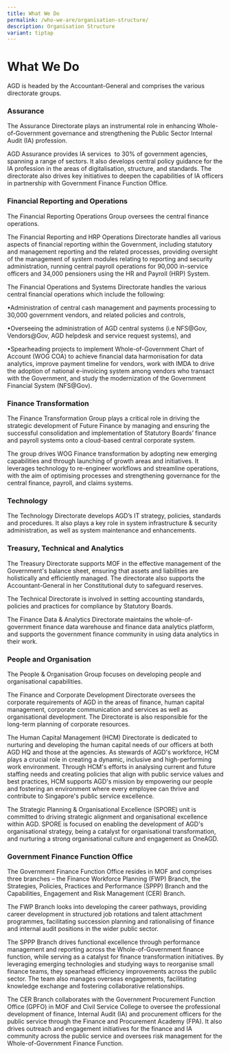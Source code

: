 ```yaml
---
title: What We Do
permalink: /who-we-are/organisation-structure/
description: Organisation Structure
variant: tiptap
---
```

<h1>What We Do</h1>
<p>AGD is headed by the Accountant-General and comprises the various directorate
groups.</p>
<h3>Assurance</h3>
<p>The Assurance Directorate plays an instrumental role in enhancing Whole-of-Government
governance and strengthening the Public Sector Internal Audit (IA) profession.</p>
<p></p>
<p>AGD Assurance provides IA services&nbsp; to 30% of government agencies,
spanning a range of sectors. It also develops central policy guidance for
the IA profession in the areas of digitalisation, structure, and standards.
The directorate also drives key initiatives to deepen the capabilities
of IA officers in partnership with Government Finance Function Office.</p>
<p></p>
<h3>Financial Reporting and Operations</h3>
<p>The Financial Reporting Operations Group oversees the central finance
operations.</p>
<p></p>
<p>The Financial Reporting and HRP Operations Directorate handles all various
aspects of financial reporting within the Government, including statutory
and management reporting and the related processes, providing oversight
of the management of system modules relating to reporting and security
administration, running central payroll operations for 90,000 in-service
officers and 34,000 pensioners using the HR and Payroll (HRP) System.</p>
<p></p>
<p>The Financial Operations and Systems Directorate handles the various central
financial operations which include the following:</p>
<p>•Administration of central cash management and payments processing to
30,000 government vendors, and related policies and controls,</p>
<p>•Overseeing the administration of AGD central systems (i.e NFS@Gov, Vendors@Gov,
AGD helpdesk and service request systems), and</p>
<p>•Spearheading projects to implement Whole-of-Government Chart of Account
(WOG COA) to achieve financial data harmonisation for data analytics, improve
payment timeline for vendors, work with IMDA to drive the adoption of national
e-invoicing system among vendors who transact with the Government, and
study the modernization of the Government Financial System (NFS@Gov).</p>
<p></p>
<h3>Finance Transformation</h3>
<p>The Finance Transformation Group plays a critical role in driving the
strategic development of Future Finance by managing and ensuring the successful
consolidation and implementation of Statutory Boards’ finance and payroll
systems onto a cloud-based central corporate system.</p>
<p></p>
<p>The group drives WOG Finance transformation by adopting new emerging capabilities
and through launching of growth areas and initiatives. It leverages technology
to re-engineer workflows and streamline operations, with the aim of optimising
processes and strengthening governance for the central finance, payroll,
and claims systems.</p>
<p></p>
<h3>Technology</h3>
<p>The Technology Directorate develops AGD’s IT strategy, policies, standards
and procedures. It also plays a key role in system infrastructure &amp;
security administration, as well as system maintenance and enhancements.</p>
<p></p>
<h3>Treasury, Technical and Analytics</h3>
<p>The Treasury Directorate supports MOF in the effective management of the
Government's balance sheet, ensuring that assets and liabilities are holistically
and efficiently managed. The directorate also supports the Accountant-General
in her Constitutional duty to safeguard reserves.</p>
<p></p>
<p>The Technical Directorate is involved in setting accounting standards,
policies and practices for compliance by Statutory Boards.</p>
<p></p>
<p>The Finance Data &amp; Analytics Directorate maintains the whole-of-government
finance data warehouse and finance data analytics platform, and supports
the government finance community in using data analytics in their work.</p>
<p></p>
<h3>People and Organisation</h3>
<p>The People &amp; Organisation Group focuses on developing people and organisational
capabilities.</p>
<p></p>
<p>The Finance and Corporate Development Directorate oversees the corporate
requirements of AGD in the areas of finance, human capital management,
corporate communication and services as well as organisational development.
The Directorate is also responsible for the long-term planning of corporate
resources.</p>
<p></p>
<p>The Human Capital Management (HCM) Directorate is dedicated to nurturing
and developing the human capital needs of our officers at both AGD HQ and
those at the agencies. As stewards of AGD's workforce, HCM plays a crucial
role in creating a dynamic, inclusive and high-performing work environment.
Through HCM's efforts in analysing current and future staffing needs and
creating policies that align with public service values and best practices,
HCM supports AGD's mission by empowering our people and fostering an environment
where every employee can thrive and contribute to Singapore's public service
excellence.</p>
<p></p>
<p>The Strategic Planning &amp; Organisational Excellence (SPORE) unit is
committed to driving strategic alignment and organisational excellence
within AGD. SPORE is focused on enabling the development of AGD's organisational
strategy, being a catalyst for organisational transformation, and nurturing
a strong organisational culture and engagement as OneAGD.</p>
<p></p>
<h3>Government Finance Function Office</h3>
<p>The Government Finance Function Office resides in MOF and comprises three
branches – the Finance Workforce Planning (FWP) Branch, the Strategies,
Policies, Practices and Performance (SPPP) Branch and the Capabilities,
Engagement and Risk Management (CER) Branch.</p>
<p></p>
<p>The FWP Branch looks into developing the career pathways, providing career
development in structured job rotations and talent attachment programmes,
facilitating succession planning and rationalising of finance and internal
audit positions in the wider public sector.</p>
<p></p>
<p>The SPPP Branch drives functional excellence through performance management
and reporting across the Whole-of-Government finance function, while serving
as a catalyst for finance transformation initiatives. By leveraging emerging
technologies and studying ways to reorganise small finance teams, they
spearhead efficiency improvements across the public sector. The team also
manages overseas engagements, facilitating knowledge exchange and fostering
collaborative relationships.</p>
<p></p>
<p>The CER Branch collaborates with the Government Procurement Function Office
(GPFO) in MOF and Civil Service College to oversee the professional development
of finance, Internal Audit (IA) and procurement officers for the public
service through the Finance and Procurement Academy (FPA). It also drives
outreach and engagement initiatives for the finance and IA community across
the public service and oversees risk management for the Whole-of-Government
Finance Function.</p>
<p></p>
<h2></h2>
<p></p>